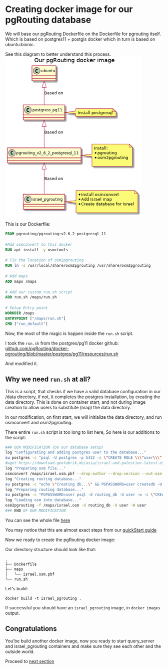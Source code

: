 # Creating docker image for our pgRouting database

We will base our pgRouting Dockerfile on the Dockerfile for pgrouting itself.
Which is based on postgres11 + postgis docker which in turn is based on ubuntu:bionic.

See this diagram to better understand this process.
![Dockerfile inheritance](/docs/pgRoutingDockerfile.png)

This is our Dockerfile:

```Dockerfile
FROM pgrouting/pgrouting:v2.6.2-postgresql_11

#Add osmconvert to this docker
RUN apt install -y osmctools

# Fix the location of osm2pgrouting
RUN ln -s /usr/local/share/osm2pgrouting /usr/share/osm2pgrouting

# Add maps
ADD maps /maps

# Add our custom run.sh script
ADD run.sh /maps/run.sh

# Setup Entry point
WORKDIR /maps
ENTRYPOINT ["/maps/run.sh"]
CMD ["run_default"]
```

Now, the most of the magic is happen inside the `run.sh` script.

I took the `run.sh` from the postgres/pg11 docker github:
[github.com/pgRouting/docker-pgrouting/blob/master/postgres/pg11/resources/run.sh](https://github.com/pgRouting/docker-pgrouting/blob/master/postgres/pg11/resources/run.sh)

And modified it.

## Why we need `run.sh` at all?
This is a script, that checks if we have a valid database configuration in our /data directory, if not, it completes the postgres installation, by creating the data directory. This is done on container start, and not during image creation to allow users to substitute (map) the data directory.

In our modification, on first start, we will initialize the data directory, and run osmconvert and osm2pgrouting.

There entire `run.sh` script is too long to list here,
So here is our additions to the script:

```bash
### OUR MODIFICATION (Do our database setup)
log "Configurating and adding postgres user to the database..."
su postgres -c "psql -U postgres -p 5432 -c \"CREATE ROLE \\\"user\\\" SUPERUSER CREATEDB CREATEROLE INHERIT LOGIN PASSWORD 'user';\""
#wget https://download.geofabrik.de/asia/israel-and-palestine-latest.osm.pbf -O /maps/israel.osm.pbf
log "Preparing osm file..."
osmconvert /maps/israel.osm.pbf --drop-author --drop-version --out-osm -o=/maps/israel.osm
log "Creating routing database..."
su postgres -c "echo \"Creating db...\" && PGPASSWORD=user createdb -U user -w routing_db"
log "Preparing routing database..."
su postgres -c "PGPASSWORD=user psql -d routing_db -U user -w -c \"CREATE EXTENSION postgis;CREATE EXTENSION pgrouting;\""
log "Loading osm into database..."
osm2pgrouting -f /maps/israel.osm -d routing_db -U user -W user
### END OF OUR MODIFICATION
```

You can see the whole file [here](/run.sh)

You may notice that this are almost exact steps from our [quickStart guide](/docs/quickStart.md)

Now we ready to create the pgRouting docker image:

Our directory structure should look like that:

    .
    ├── Dockerfile
    ├── maps
    │   └── israel.osm.pbf
    └── run.sh


Let's build:

    docker build -t israel_pgrouting .

If successful you should have an `israel_pgrouting` image, in `docker images` output.

## Congratulations

You'be build another docker image, now you ready to start query_server and israel_pgrouting containers and make sure they see each other and the outside world.

Proceed to [next section](/docs/networking.md)
